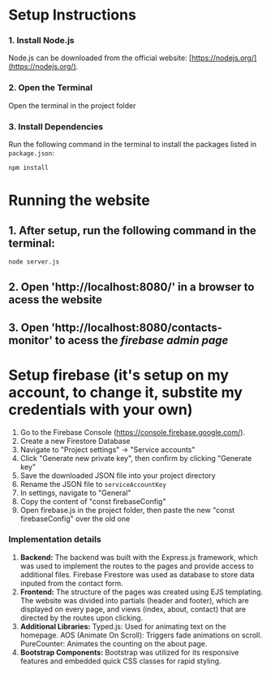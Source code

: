 # Setup Instructions

### 1. Install Node.js
Node.js can be downloaded from the official website: [https://nodejs.org/](https://nodejs.org/).

### 2. Open the Terminal
Open the terminal in the project folder

### 3. Install Dependencies
Run the following command in the terminal to install the packages listed in `package.json`:

```bash
npm install
```

# Running the website
## 1. After setup, run the following command in the terminal:
```bash
node server.js
```

## 2. Open 'http://localhost:8080/' in a browser to acess the website

## 3. Open 'http://localhost:8080/contacts-monitor' to acess the ***firebase admin page***

# Setup firebase (it's setup on my account, to change it, substite my credentials with your own)

1. Go to the Firebase Console (https://console.firebase.google.com/).
2. Create a new Firestore Database
3. Navigate to "Project settings" -> "Service accounts"
4. Click "Generate new private key", then confirm by clicking "Generate key"
5. Save the downloaded JSON file into your project directory
6. Rename the JSON file to `serviceAccountKey`
7. In settings, navigate to "General"
8. Copy the content of "const firebaseConfig"
9. Open firebase.js in the project folder, then paste the new "const firebaseConfig" over the old one

### Implementation details
1. **Backend:**
The backend was built with the Express.js framework, which was used to implement the routes to the pages and provide access to additional files. Firebase Firestore was used as database to store data inputed from the contact form.
2. **Frontend:**
The structure of the pages was created using EJS templating. The website was divided into partials (header and footer), which are displayed on every page, and views (index, about, contact) that are directed by the routes upon clicking.
3. **Additional Libraries:**
    Typed.js: Used for animating text on the homepage.
    AOS (Animate On Scroll): Triggers fade animations on scroll.
    PureCounter: Animates the counting on the about page.
4. **Bootstrap Components:**
Bootstrap was utilized for its responsive features and embedded quick CSS classes for rapid styling.
